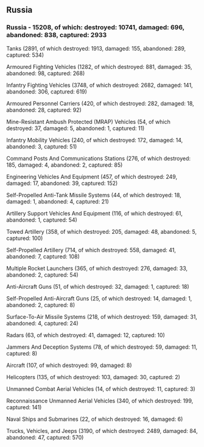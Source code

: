 
 
 ## Russia
 
 ### Russia - 15208, of which: destroyed: 10741, damaged: 696, abandoned: 838, captured: 2933

 

 

 Tanks (2891, of which destroyed: 1913, damaged: 155, abandoned: 289, captured: 534)

 Armoured Fighting Vehicles (1282, of which destroyed: 881, damaged: 35, abandoned: 98, captured: 268)

 Infantry Fighting Vehicles (3748, of which destroyed: 2682, damaged: 141, abandoned: 306, captured: 619)

 Armoured Personnel Carriers (420, of which destroyed: 282, damaged: 18, abandoned: 28, captured: 92)

 Mine-Resistant Ambush Protected (MRAP) Vehicles (54, of which destroyed: 37, damaged: 5, abandoned: 1, captured: 11)

 Infantry Mobility Vehicles (240, of which destroyed: 172, damaged: 14, abandoned: 3, captured: 51)

 Command Posts And Communications Stations (276, of which destroyed: 185, damaged: 4, abandoned: 2, captured: 85)

 Engineering Vehicles And Equipment (457, of which destroyed: 249, damaged: 17, abandoned: 39, captured: 152)

 Self-Propelled Anti-Tank Missile Systems (44, of which destroyed: 18, damaged: 1, abandoned: 4, captured: 21)

 Artillery Support Vehicles And Equipment (116, of which destroyed: 61, abandoned: 1, captured: 54)

 Towed Artillery (358, of which destroyed: 205, damaged: 48, abandoned: 5, captured: 100)

 Self-Propelled Artillery (714, of which destroyed: 558, damaged: 41, abandoned: 7, captured: 108)

 Multiple Rocket Launchers (365, of which destroyed: 276, damaged: 33, abandoned: 2, captured: 54)

 Anti-Aircraft Guns (51, of which destroyed: 32, damaged: 1, captured: 18)

 Self-Propelled Anti-Aircraft Guns (25, of which destroyed: 14, damaged: 1, abandoned: 2, captured: 8)

 Surface-To-Air Missile Systems (218, of which destroyed: 159, damaged: 31, abandoned: 4, captured: 24)

 Radars (63, of which destroyed: 41, damaged: 12, captured: 10)

 Jammers And Deception Systems (78, of which destroyed: 59, damaged: 11, captured: 8)

 Aircraft (107, of which destroyed: 99, damaged: 8)

 Helicopters (135, of which destroyed: 103, damaged: 30, captured: 2)

 Unmanned Combat Aerial Vehicles (14, of which destroyed: 11, captured: 3)

 Reconnaissance Unmanned Aerial Vehicles (340, of which destroyed: 199, captured: 141)

 Naval Ships and Submarines (22, of which destroyed: 16, damaged: 6)

 Trucks, Vehicles, and Jeeps (3190, of which destroyed: 2489, damaged: 84, abandoned: 47, captured: 570)

